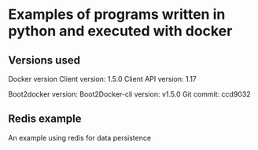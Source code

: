 # Examples of programs written in python and executed with docker

## Versions used
Docker version
Client version: 1.5.0
Client API version: 1.17

Boot2docker version:
Boot2Docker-cli version: v1.5.0
Git commit: ccd9032

## Redis example
An example using redis for data persistence 